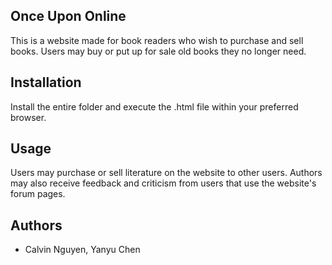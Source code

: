 ## Once Upon Online

This is a website made for book readers who wish to purchase and sell books. Users may buy or put up for sale old books they no longer need.

## Installation

Install the entire folder and execute the .html file within your preferred browser.

## Usage

Users may purchase or sell literature on the website to other users. Authors may also receive feedback and criticism from users that use the website's forum pages.

## Authors

- Calvin Nguyen, Yanyu Chen
